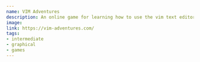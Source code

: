 ```yaml
---
name: VIM Adventures
description: An online game for learning how to use the vim text editor.
image: 
link: https://vim-adventures.com/
tags:
- intermediate
- graphical
- games
---
```


